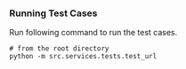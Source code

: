 ### Running Test Cases

Run following command to run the test cases.
```shell
# from the root directory
python -m src.services.tests.test_url
```